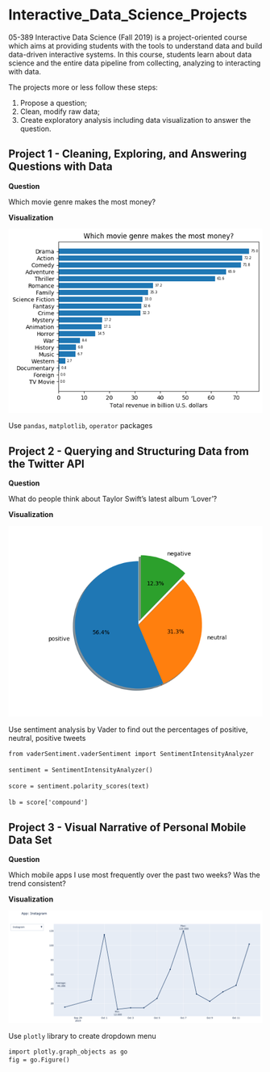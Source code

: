 # Interactive_Data_Science_Projects
05-389 Interactive Data Science (Fall 2019) is a project-oriented course which aims at providing students with the tools to understand data and build data-driven interactive systems. In this course, students learn about data science and the entire data pipeline from collecting, analyzing to interacting with data.

The projects more or less follow these steps:
1. Propose a question;
2. Clean, modify raw data;
3. Create exploratory analysis including data visualization to answer the question.

## Project 1 - Cleaning, Exploring, and Answering Questions with Data
**Question**

Which movie genre makes the most money? 

**Visualization**

<p align = "center">
<img src="https://github.com/Okrasee/Interactive_Data_Science_Projects/blob/master/distribution.png" alt="alt text">
</p>

Use `pandas`, `matplotlib`, `operator` packages

## Project 2 - Querying and Structuring Data from the Twitter API
**Question**

What do people think about Taylor Swift’s latest album ‘Lover’?

**Visualization**

<p align = "center">
<img src="https://github.com/Okrasee/Interactive_Data_Science_Projects/blob/master/pie_chart.png" alt="alt text">
</p>

Use sentiment analysis by Vader to find out the percentages of positive, neutral, positive tweets

```
from vaderSentiment.vaderSentiment import SentimentIntensityAnalyzer

sentiment = SentimentIntensityAnalyzer()

score = sentiment.polarity_scores(text)

lb = score['compound']
```

## Project 3 - Visual Narrative of Personal Mobile Data Set
**Question**

Which mobile apps I use most frequently over the past two weeks? Was the trend consistent?

**Visualization**

<p align = "center">
<img src="https://github.com/Okrasee/Interactive_Data_Science_Projects/blob/master/instagram.png" alt="alt text">
</p>

Use `plotly` library to create dropdown menu
```
import plotly.graph_objects as go
fig = go.Figure()
```
